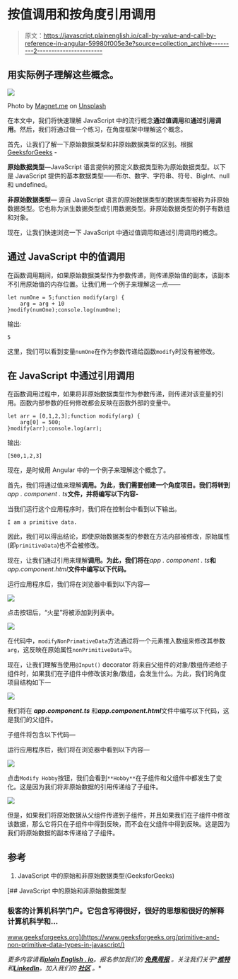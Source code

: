 # 按值调用和按角度引用调用

> 原文：<https://javascript.plainenglish.io/call-by-value-and-call-by-reference-in-angular-59980f005e3e?source=collection_archive---------2----------------------->

## 用实际例子理解这些概念。

![](img/5d5b74d247c4e9d7ca4147b04a076883.png)

Photo by [Magnet.me](https://unsplash.com/@magnetme?utm_source=medium&utm_medium=referral) on [Unsplash](https://unsplash.com?utm_source=medium&utm_medium=referral)

在本文中，我们将快速理解 JavaScript 中的流行概念**通过值调用**和**通过引用调用**。然后，我们将通过做一个练习，在角度框架中理解这个概念。

首先，让我们了解一下原始数据类型和非原始数据类型的区别。根据 [GeeksforGeeks](https://www.geeksforgeeks.org/primitive-and-non-primitive-data-types-in-javascript/) -

**原始数据类型**—JavaScript 语言提供的预定义数据类型称为原始数据类型。以下是 JavaScript 提供的基本数据类型——布尔、数字、字符串、符号、BigInt、null 和 undefined。

**非原始数据类型—** 源自 JavaScript 语言的原始数据类型的数据类型被称为非原始数据类型。它也称为派生数据类型或引用数据类型。非原始数据类型的例子有数组和对象。

现在，让我们快速浏览一下 JavaScript 中通过值调用和通过引用调用的概念。

## **通过 JavaScript 中的值调用**

在函数调用期间，如果原始数据类型作为参数传递，则传递原始值的副本，该副本不引用原始值的内存位置。让我们用一个例子来理解这一点——

```
let numOne = 5;function modify(arg) {
    arg = arg + 10
}modify(numOne);console.log(numOne);
```

输出:

```
5
```

这里，我们可以看到变量`numOne`在作为参数传递给函数`modify`时没有被修改。

## **在 JavaScript 中通过引用调用**

在函数调用过程中，如果将非原始数据类型作为参数传递，则传递对该变量的引用。函数内部参数的任何修改都会反映在函数外部的变量中。

```
let arr = [0,1,2,3];function modify(arg) {
    arg[0] = 500;
}modify(arr);console.log(arr);
```

输出:

```
[500,1,2,3]
```

现在，是时候用 Angular 中的一个例子来理解这个概念了。

首先，我们将通过值来理解**调用。为此，我们需要创建一个角度项目。我们将转到***app . component . ts***文件，并将编写以下内容-**

当我们运行这个应用程序时，我们将在控制台中看到以下输出。

```
I am a primitive data.
```

因此，我们可以得出结论，即使原始数据类型的参数在方法内部被修改，原始属性(即`primitiveData`)也不会被修改。

现在，让我们通过引用来理解**调用。为此，我们将在***app . component . ts***和***app.component.html***文件中编写以下代码。**

运行应用程序后，我们将在浏览器中看到以下内容—

![](img/05a73b04afa722a9f51e73ab0d0344e2.png)

点击按钮后，“火星”将被添加到列表中。

![](img/dd3ec335a0b9c966e09d9bbb6f0c5f6b.png)

在代码中，`modifyNonPrimativeData`方法通过将一个元素推入数组来修改其参数`arg`，这反映在原始属性`nonPrimitiveData`中。

现在，让我们理解当使用`@Input()` decorator 将来自父组件的对象/数组传递给子组件时，如果我们在子组件中修改该对象/数组，会发生什么。为此，我们的角度项目结构如下—

![](img/896c13127acb0a2e7b24968f748ef41c.png)

我们将在 ***app.component.ts*** 和***app.component.html***文件中编写以下代码，这是我们的父组件。

子组件将包含以下代码—

运行应用程序后，我们将在浏览器中看到以下内容—

![](img/937243060a4c9341d2a4f04375dde4cd.png)

点击`Modify Hobby`按钮，我们会看到`**Hobby**`在子组件和父组件中都发生了变化。这是因为我们将非原始数据的引用传递给了子组件。

![](img/0909dc28db577129af8d55531f93d347.png)

但是，如果我们将原始数据从父组件传递到子组件，并且如果我们在子组件中修改该数据，那么它将只在子组件中得到反映，而不会在父组件中得到反映。这是因为我们将原始数据的副本传递给了子组件。

## 参考

1.  JavaScript 中的原始和非原始数据类型(GeeksforGeeks)

[](https://www.geeksforgeeks.org/primitive-and-non-primitive-data-types-in-javascript/) [## JavaScript 中的原始和非原始数据类型

### 极客的计算机科学门户。它包含写得很好，很好的思想和很好的解释计算机科学和…

www.geeksforgeeks.org](https://www.geeksforgeeks.org/primitive-and-non-primitive-data-types-in-javascript/) 

*更多内容请看*[***plain English . io***](https://plainenglish.io/)*。报名参加我们的* [***免费周报***](http://newsletter.plainenglish.io/) *。关注我们关于**[***推特***](https://twitter.com/inPlainEngHQ) *和*[***LinkedIn***](https://www.linkedin.com/company/inplainenglish/)*。加入我们的* [***社区***](https://discord.gg/GtDtUAvyhW) *。**